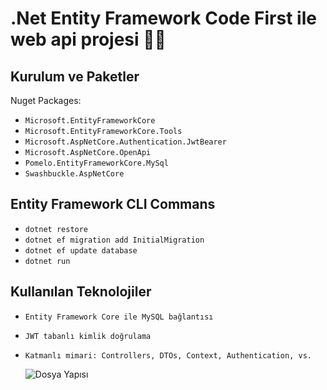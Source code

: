 # .Net Entity Framework Code First ile web api projesi 🚀🚀

## Kurulum ve Paketler

Nuget Packages:

- `Microsoft.EntityFrameworkCore`
- `Microsoft.EntityFrameworkCore.Tools`
- `Microsoft.AspNetCore.Authentication.JwtBearer`
- `Microsoft.AspNetCore.OpenApi`
- `Pomelo.EntityFrameworkCore.MySql`
- `Swashbuckle.AspNetCore`

## Entity Framework CLI Commans 

- `dotnet restore`
- `dotnet ef migration add InitialMigration`
- `dotnet ef update database`
- `dotnet run`

## Kullanılan Teknolojiler

- `Entity Framework Core ile MySQL bağlantısı`
- `JWT tabanlı kimlik doğrulama`
- `Katmanlı mimari: Controllers, DTOs, Context, Authentication, vs.`

  ![Dosya Yapısı](<img width="223" alt="Backend" src="https://github.com/user-attachments/assets/f0bd4b54-1f6b-4e00-94ce-37f649baeea9" />)
